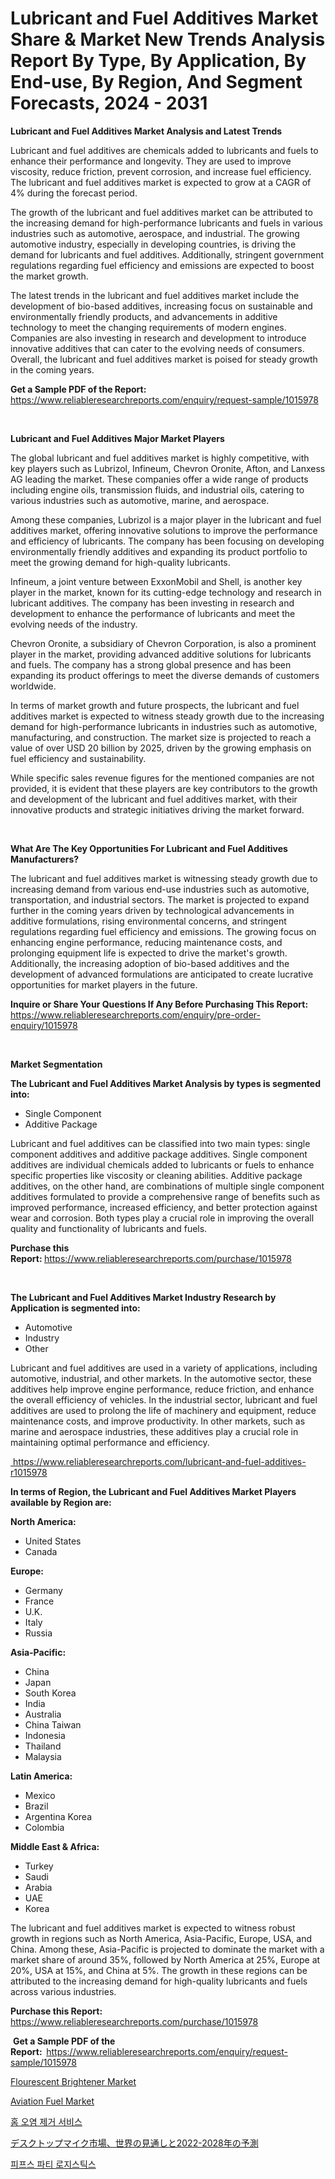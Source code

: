 <p><h1>Lubricant and Fuel Additives Market Share & Market New Trends Analysis Report By Type, By Application, By End-use, By Region, And Segment Forecasts, 2024 - 2031</h1></p><p><strong>Lubricant and Fuel Additives Market Analysis and Latest Trends</strong></p>
<p><p>Lubricant and fuel additives are chemicals added to lubricants and fuels to enhance their performance and longevity. They are used to improve viscosity, reduce friction, prevent corrosion, and increase fuel efficiency. The lubricant and fuel additives market is expected to grow at a CAGR of 4% during the forecast period.</p><p>The growth of the lubricant and fuel additives market can be attributed to the increasing demand for high-performance lubricants and fuels in various industries such as automotive, aerospace, and industrial. The growing automotive industry, especially in developing countries, is driving the demand for lubricants and fuel additives. Additionally, stringent government regulations regarding fuel efficiency and emissions are expected to boost the market growth.</p><p>The latest trends in the lubricant and fuel additives market include the development of bio-based additives, increasing focus on sustainable and environmentally friendly products, and advancements in additive technology to meet the changing requirements of modern engines. Companies are also investing in research and development to introduce innovative additives that can cater to the evolving needs of consumers. Overall, the lubricant and fuel additives market is poised for steady growth in the coming years.</p></p>
<p><strong>Get a Sample PDF of the Report:&nbsp;</strong> <a href="https://www.reliableresearchreports.com/enquiry/request-sample/1015978">https://www.reliableresearchreports.com/enquiry/request-sample/1015978</a></p>
<p>&nbsp;</p>
<p><strong>Lubricant and Fuel Additives Major Market Players</strong></p>
<p><p>The global lubricant and fuel additives market is highly competitive, with key players such as Lubrizol, Infineum, Chevron Oronite, Afton, and Lanxess AG leading the market. These companies offer a wide range of products including engine oils, transmission fluids, and industrial oils, catering to various industries such as automotive, marine, and aerospace.</p><p>Among these companies, Lubrizol is a major player in the lubricant and fuel additives market, offering innovative solutions to improve the performance and efficiency of lubricants. The company has been focusing on developing environmentally friendly additives and expanding its product portfolio to meet the growing demand for high-quality lubricants.</p><p>Infineum, a joint venture between ExxonMobil and Shell, is another key player in the market, known for its cutting-edge technology and research in lubricant additives. The company has been investing in research and development to enhance the performance of lubricants and meet the evolving needs of the industry.</p><p>Chevron Oronite, a subsidiary of Chevron Corporation, is also a prominent player in the market, providing advanced additive solutions for lubricants and fuels. The company has a strong global presence and has been expanding its product offerings to meet the diverse demands of customers worldwide.</p><p>In terms of market growth and future prospects, the lubricant and fuel additives market is expected to witness steady growth due to the increasing demand for high-performance lubricants in industries such as automotive, manufacturing, and construction. The market size is projected to reach a value of over USD 20 billion by 2025, driven by the growing emphasis on fuel efficiency and sustainability.</p><p>While specific sales revenue figures for the mentioned companies are not provided, it is evident that these players are key contributors to the growth and development of the lubricant and fuel additives market, with their innovative products and strategic initiatives driving the market forward.</p></p>
<p>&nbsp;</p>
<p><strong>What Are The Key Opportunities For Lubricant and Fuel Additives Manufacturers?</strong></p>
<p><p>The lubricant and fuel additives market is witnessing steady growth due to increasing demand from various end-use industries such as automotive, transportation, and industrial sectors. The market is projected to expand further in the coming years driven by technological advancements in additive formulations, rising environmental concerns, and stringent regulations regarding fuel efficiency and emissions. The growing focus on enhancing engine performance, reducing maintenance costs, and prolonging equipment life is expected to drive the market's growth. Additionally, the increasing adoption of bio-based additives and the development of advanced formulations are anticipated to create lucrative opportunities for market players in the future.</p></p>
<p><strong>Inquire or Share Your Questions If Any Before Purchasing This Report:</strong> <a href="https://www.reliableresearchreports.com/enquiry/pre-order-enquiry/1015978">https://www.reliableresearchreports.com/enquiry/pre-order-enquiry/1015978</a></p>
<p>&nbsp;</p>
<p><strong>Market Segmentation</strong></p>
<p><strong>The Lubricant and Fuel Additives Market Analysis by types is segmented into:</strong></p>
<p><ul><li>Single Component</li><li>Additive Package</li></ul></p>
<p><p>Lubricant and fuel additives can be classified into two main types: single component additives and additive package additives. Single component additives are individual chemicals added to lubricants or fuels to enhance specific properties like viscosity or cleaning abilities. Additive package additives, on the other hand, are combinations of multiple single component additives formulated to provide a comprehensive range of benefits such as improved performance, increased efficiency, and better protection against wear and corrosion. Both types play a crucial role in improving the overall quality and functionality of lubricants and fuels.</p></p>
<p><strong>Purchase this Report:&nbsp;</strong><a href="https://www.reliableresearchreports.com/purchase/1015978">https://www.reliableresearchreports.com/purchase/1015978</a></p>
<p>&nbsp;</p>
<p><strong>The Lubricant and Fuel Additives Market Industry Research by Application is segmented into:</strong></p>
<p><ul><li>Automotive</li><li>Industry</li><li>Other</li></ul></p>
<p><p>Lubricant and fuel additives are used in a variety of applications, including automotive, industrial, and other markets. In the automotive sector, these additives help improve engine performance, reduce friction, and enhance the overall efficiency of vehicles. In the industrial sector, lubricant and fuel additives are used to prolong the life of machinery and equipment, reduce maintenance costs, and improve productivity. In other markets, such as marine and aerospace industries, these additives play a crucial role in maintaining optimal performance and efficiency.</p></p>
<p><a href="https://www.reliableresearchreports.com/lubricant-and-fuel-additives-r1015978">&nbsp;https://www.reliableresearchreports.com/lubricant-and-fuel-additives-r1015978</a></p>
<p><strong>In terms of Region, the Lubricant and Fuel Additives Market Players available by Region are:</strong></p>
<p>
    <p> <strong> North America: </strong>
        <ul>
            <li>United States</li>
            <li>Canada</li>
        </ul>
        </p> 
    <p> <strong> Europe: </strong>
        <ul>
            <li>Germany</li>
            <li>France</li>
            <li>U.K.</li>
            <li>Italy</li>
            <li>Russia</li>
        </ul>
        </p> 
    <p> <strong> Asia-Pacific: </strong>
        <ul>
            <li>China</li>
            <li>Japan</li>
            <li>South Korea</li>
            <li>India</li>
            <li>Australia</li>
            <li>China Taiwan</li>
            <li>Indonesia</li>
            <li>Thailand</li>
            <li>Malaysia</li>
        </ul>
        </p> 
    <p> <strong> Latin America: </strong>
        <ul>
            <li>Mexico</li>
            <li>Brazil</li>
            <li>Argentina Korea</li>
            <li>Colombia</li>
        </ul>
        </p> 
    <p> <strong> Middle East & Africa: </strong>
        <ul>
            <li>Turkey</li>
            <li>Saudi</li>
            <li>Arabia</li>
            <li>UAE</li>
            <li>Korea</li>
        </ul>
    </p>
    </p>
<p><p>The lubricant and fuel additives market is expected to witness robust growth in regions such as North America, Asia-Pacific, Europe, USA, and China. Among these, Asia-Pacific is projected to dominate the market with a market share of around 35%, followed by North America at 25%, Europe at 20%, USA at 15%, and China at 5%. The growth in these regions can be attributed to the increasing demand for high-quality lubricants and fuels across various industries.</p></p>
<p><strong>Purchase this Report: </strong><a href="https://www.reliableresearchreports.com/purchase/1015978">https://www.reliableresearchreports.com/purchase/1015978</a></p>
<p>&nbsp;<strong>Get a Sample PDF of the Report:&nbsp;&nbsp;</strong><a href="https://www.reliableresearchreports.com/enquiry/request-sample/1015978">https://www.reliableresearchreports.com/enquiry/request-sample/1015978</a></p>
<p><strong></strong></p>
<p><p><a href="https://github.com/EveKerluke2023/Market-Research-Report-List-1/blob/main/flourescent-brightener-market.md">Flourescent Brightener Market</a></p><p><a href="https://github.com/angeliabkratze/Market-Research-Report-List-1/blob/main/aviation-fuel-market.md">Aviation Fuel Market</a></p><p><a href="https://github.com/anton65482023/Market-Research-Report-List-1/blob/main/4444907119051.md">홈 오염 제거 서비스</a></p><p><a href="https://github.com/KaliMetz2023/Market-Research-Report-List-1/blob/main/1075185130706.md">デスクトップマイク市場、世界の見通しと2022-2028年の予測</a></p><p><a href="https://github.com/Gregost89076vddcv/Market-Research-Report-List-1/blob/main/3803165119052.md">피프스 파티 로지스틱스</a></p></p>